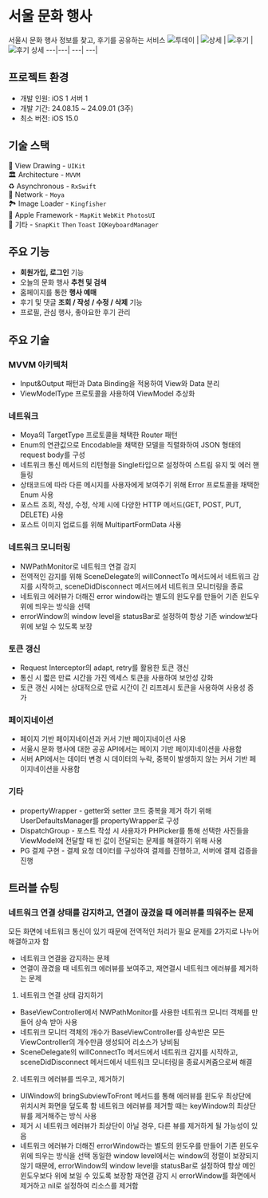 # 서울 문화 행사
서울시 문화 행사 정보를 찾고, 후기를 공유하는 서비스
![투데이](https://github.com/user-attachments/assets/05dc4549-a57e-4d28-b77c-b2bb504a8c4d) | ![상세](https://github.com/user-attachments/assets/71170376-a80f-42be-b557-b5244724acd3) | ![후기](https://github.com/user-attachments/assets/54959447-bec8-434a-80fc-84f0bb41771a) | ![후기 상세](https://github.com/user-attachments/assets/48a84978-2d92-4b7e-8003-c443907f81dd)
---|---| ---| ---|


## 프로젝트 환경
- 개발 인원: iOS 1 서버 1  
- 개발 기간: 24.08.15 ~ 24.09.01 (3주)  
- 최소 버전: iOS 15.0

## 기술 스택
🎨 View Drawing - `UIKit`  
🏛️ Architecture - `MVVM`  
♻️ Asynchronous - `RxSwift`  
📡 Network - `Moya`  
🏞️ Image Loader - `Kingfisher`  
🍎 Apple Framework - `MapKit` `WebKit` `PhotosUI`  
🎸 기타 - `SnapKit` `Then` `Toast` `IQKeyboardManager`  

## 주요 기능
- **회원가입, 로그인** 기능
- 오늘의 문화 행사 **추천 및 검색**
- 홈페이지를 통한 **행사 예매**
- 후기 및 댓글 **조회 / 작성 / 수정 / 삭제** 기능
- 프로필, 관심 행사, 좋아요한 후기 관리

## 주요 기술

### MVVM 아키텍처
- Input&Output 패턴과 Data Binding을 적용하여 View와 Data 분리  
- ViewModelType 프로토콜을 사용하여 ViewModel 추상화  
  
### 네트워크  
- Moya의 TargetType 프로토콜을 채택한 Router 패턴  
- Enum의 연관값으로 Encodable을 채택한 모델을 직렬화하여 JSON 형태의 request body를 구성  
- 네트워크 통신 메서드의 리턴형을 Single<Result>타입으로 설정하여 스트림 유지 및 에러 핸들링  
- 상태코드에 따라 다른 메시지를 사용자에게 보여주기 위해 Error 프로토콜을 채택한 Enum 사용  
- 포스트 조회, 작성, 수정, 삭제 시에 다양한 HTTP 메서드(GET, POST, PUT, DELETE) 사용  
- 포스트 이미지 업로드를 위해 MultipartFormData 사용  
  
### 네트워크 모니터링  
- NWPathMonitor로 네트워크 연결 감지  
- 전역적인 감지를 위해 SceneDelegate의 willConnectTo 메서드에서 네트워크 감지를 시작하고, sceneDidDisconnect 메서드에서 네트워크 모니터링을 종료  
- 네트워크 에러뷰가 더해진 error window라는 별도의 윈도우를 만들어 기존 윈도우 위에 띄우는 방식을 선택  
- errorWindow의 window level을 statusBar로 설정하여 항상 기존 window보다 위에 보일 수 있도록 보장  
  
### 토큰 갱신  
- Request Interceptor의 adapt, retry를 활용한 토큰 갱신  
- 통신 시 짧은 만료 시간을 가진 엑세스 토큰을 사용하여 보안성 강화  
- 토큰 갱신 시에는 상대적으로 만료 시간이 긴 리프레시 토큰을 사용하여 사용성 증가  
  
### 페이지네이션  
- 페이지 기반 페이지네이션과 커서 기반 페이지네이션 사용  
- 서울시 문화 행사에 대한 공공 API에서는 페이지 기반 페이지네이션을 사용함  
- 서버 API에서는 데이터 변경 시 데이터의 누락, 중복이 발생하지 않는 커서 기반 페이지네이션을 사용함  
  
### 기타
- propertyWrapper - getter와 setter 코드 중복을 제거 하기 위해 UserDefaultsManager를 propertyWrapper로 구성  
- DispatchGroup - 포스트 작성 시 사용자가 PHPicker를 통해 선택한 사진들을 ViewModel에 전달할 때 빈 값이 전달되는 문제를 해결하기 위해 사용  
- PG 결제 구현 - 결제 요청 데이터를 구성하여 결제를 진행하고, 서버에 결제 검증을 진행

## 트러블 슈팅

### 네트워크 연결 상태를 감지하고, 연결이 끊겼을 때 에러뷰를 띄워주는 문제

모든 화면에 네트워크 통신이 있기 때문에 전역적인 처리가 필요
문제를 2가지로 나누어 해결하고자 함

- 네트워크 연결을 감지하는 문제
- 연결이 끊겼을 때 네트워크 에러뷰를 보여주고,  재연결시 네트워크 에러뷰를 제거하는 문제
 
1. 네트워크 연결 상태 감지하기

- BaseViewController에서 NWPathMonitor를 사용한 네트워크 모니터 객체를 만들어 상속 받아 사용
- 네트워크 모니터 객체의 개수가 BaseViewController를 상속받은 모든 ViewController의 개수만큼 생성되어 리소스가 낭비됨
- SceneDelegate의 willConnectTo 메서드에서 네트워크 감지를 시작하고, sceneDidDisconnect 메서드에서 네트워크 모니터링을 종료시켜줌으로써 해결

 2. 네트워크 에러뷰를 띄우고, 제거하기
 
- UIWindow의 bringSubviewToFront 메서드를 통해 에러뷰를 윈도우 최상단에 위치시켜 화면을 덮도록 함
네트워크 에러뷰를 제거할 때는 keyWindow의 최상단 뷰를 제거해주는 방식 사용
- 제거 시 네트워크 에러뷰가 최상단이 아닐 경우, 다른 뷰를 제거하게 될 가능성이 있음
- 네트워크 에러뷰가 더해진 errorWindow라는 별도의 윈도우를 만들어 기존 윈도우 위에 띄우는 방식을 선택
동일한 window level에서는 window의 정렬이 보장되지 않기 때문에, errorWindow의 window level을 statusBar로 설정하여 항상 메인 윈도우보다 위에 보일 수 있도록 보장함
재연결 감지 시 errorWindow를 화면에서 제거하고 nil로 설정하여 리소스를 제거함
